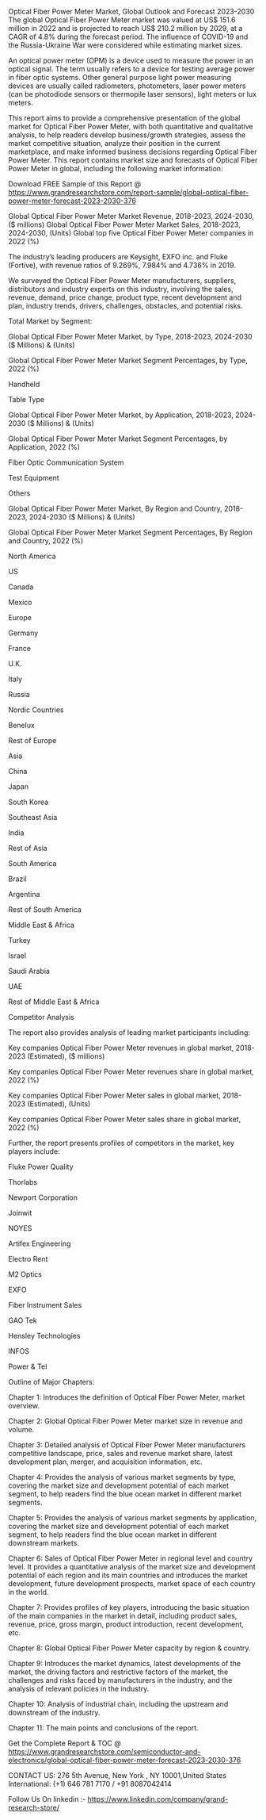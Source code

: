 Optical Fiber Power Meter Market, Global Outlook and Forecast 2023-2030
The global Optical Fiber Power Meter market was valued at US$ 151.6 million in 2022 and is projected to reach US$ 210.2 million by 2029, at a CAGR of 4.8% during the forecast period. The influence of COVID-19 and the Russia-Ukraine War were considered while estimating market sizes.

An optical power meter (OPM) is a device used to measure the power in an optical signal. The term usually refers to a device for testing average power in fiber optic systems. Other general purpose light power measuring devices are usually called radiometers, photometers, laser power meters (can be photodiode sensors or thermopile laser sensors), light meters or lux meters.

This report aims to provide a comprehensive presentation of the global market for Optical Fiber Power Meter, with both quantitative and qualitative analysis, to help readers develop business/growth strategies, assess the market competitive situation, analyze their position in the current marketplace, and make informed business decisions regarding Optical Fiber Power Meter. This report contains market size and forecasts of Optical Fiber Power Meter in global, including the following market information:

Download FREE Sample of this Report @ https://www.grandresearchstore.com/report-sample/global-optical-fiber-power-meter-forecast-2023-2030-376

Global Optical Fiber Power Meter Market Revenue, 2018-2023, 2024-2030, ($ millions)
Global Optical Fiber Power Meter Market Sales, 2018-2023, 2024-2030, (Units)
Global top five Optical Fiber Power Meter companies in 2022 (%)

The industry’s leading producers are Keysight, EXFO inc. and Fluke (Fortive), with revenue ratios of 9.269%, 7.984% and 4.736% in 2019.

We surveyed the Optical Fiber Power Meter manufacturers, suppliers, distributors and industry experts on this industry, involving the sales, revenue, demand, price change, product type, recent development and plan, industry trends, drivers, challenges, obstacles, and potential risks.

Total Market by Segment:

Global Optical Fiber Power Meter Market, by Type, 2018-2023, 2024-2030 ($ Millions) & (Units)

Global Optical Fiber Power Meter Market Segment Percentages, by Type, 2022 (%)

Handheld

Table Type

Global Optical Fiber Power Meter Market, by Application, 2018-2023, 2024-2030 ($ Millions) & (Units)

Global Optical Fiber Power Meter Market Segment Percentages, by Application, 2022 (%)

Fiber Optic Communication System

Test Equipment

Others

Global Optical Fiber Power Meter Market, By Region and Country, 2018-2023, 2024-2030 ($ Millions) & (Units)

Global Optical Fiber Power Meter Market Segment Percentages, By Region and Country, 2022 (%)

North America

US

Canada

Mexico

Europe

Germany

France

U.K.

Italy

Russia

Nordic Countries

Benelux

Rest of Europe

Asia

China

Japan

South Korea

Southeast Asia

India

Rest of Asia

South America

Brazil

Argentina

Rest of South America

Middle East & Africa

Turkey

Israel

Saudi Arabia

UAE

Rest of Middle East & Africa

Competitor Analysis

The report also provides analysis of leading market participants including:

Key companies Optical Fiber Power Meter revenues in global market, 2018-2023 (Estimated), ($ millions)

Key companies Optical Fiber Power Meter revenues share in global market, 2022 (%)

Key companies Optical Fiber Power Meter sales in global market, 2018-2023 (Estimated), (Units)

Key companies Optical Fiber Power Meter sales share in global market, 2022 (%)

Further, the report presents profiles of competitors in the market, key players include:

Fluke Power Quality

Thorlabs

Newport Corporation

Joinwit

NOYES

Artifex Engineering

Electro Rent

M2 Optics

EXFO

Fiber Instrument Sales

GAO Tek

Hensley Technologies

INFOS

Power & Tel

Outline of Major Chapters:

Chapter 1: Introduces the definition of Optical Fiber Power Meter, market overview.

Chapter 2: Global Optical Fiber Power Meter market size in revenue and volume.

Chapter 3: Detailed analysis of Optical Fiber Power Meter manufacturers competitive landscape, price, sales and revenue market share, latest development plan, merger, and acquisition information, etc.

Chapter 4: Provides the analysis of various market segments by type, covering the market size and development potential of each market segment, to help readers find the blue ocean market in different market segments.

Chapter 5: Provides the analysis of various market segments by application, covering the market size and development potential of each market segment, to help readers find the blue ocean market in different downstream markets.

Chapter 6: Sales of Optical Fiber Power Meter in regional level and country level. It provides a quantitative analysis of the market size and development potential of each region and its main countries and introduces the market development, future development prospects, market space of each country in the world.

Chapter 7: Provides profiles of key players, introducing the basic situation of the main companies in the market in detail, including product sales, revenue, price, gross margin, product introduction, recent development, etc.

Chapter 8: Global Optical Fiber Power Meter capacity by region & country.

Chapter 9: Introduces the market dynamics, latest developments of the market, the driving factors and restrictive factors of the market, the challenges and risks faced by manufacturers in the industry, and the analysis of relevant policies in the industry.

Chapter 10: Analysis of industrial chain, including the upstream and downstream of the industry.

Chapter 11: The main points and conclusions of the report.

Get the Complete Report & TOC @ https://www.grandresearchstore.com/semiconductor-and-electronics/global-optical-fiber-power-meter-forecast-2023-2030-376

CONTACT US:
276 5th Avenue, New York , NY 10001,United States
International: (+1) 646 781 7170 / +91 8087042414

Follow Us On linkedin :- https://www.linkedin.com/company/grand-research-store/
